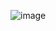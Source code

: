 ![image](https://user-images.githubusercontent.com/113089428/194234905-98575956-87f5-4b78-ad80-3da60ea6efe3.png)
